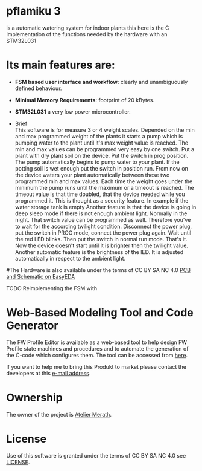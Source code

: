 
# pflamiku 3
is a automatic watering system for indoor plants
this here is the C Implementation of the functions needed by the hardware with an STM32L031

# Its main features are:

* **FSM based user interface and workflow**: clearly and unambiguously defined behaviour.
* **Minimal Memory Requirements**:  footprint of 20 kBytes.
* **STM32L031**  a very low power microcontroller.

* Brief   
 This software is for measure 3 or 4 weight scales.
 Depended on the min and max programmed weight of the plants
 it starts a pump which is pumping water to the plant until it's
 max weight value is reached.
 The min and max values can be programmed very easy by one switch.
 Put a plant with dry plant soil on the device. Put the switch in prog position.
 The pump automatically begins to pump water to your plant.
 If the  potting soil is wet enough put the switch in position run.
 From now on the device waters your plant automatically between these two
 programmed min and max values. Each time the weight goes under the minimum
 the pump runs until the maximum or a timeout is reached.
 The timeout value is that time doubled, that the device needed
 while you programmed it. This is thought as a security feature.
 In example if the water storage tank is empty
 Another feature is that the device is going in deep sleep mode if
 there is not enough ambient light. Normally in the night.
 That switch value can be programmed as well.
 Therefore you've to wait for the according twilight condition.
 Disconnect the power plug, put the switch in PROG mode, connect
 the power plug again. Wait until the red LED blinks. Then put the switch
 in normal run mode.
 That's it.
 Now the device doesn't start until it is brighter then the twilight value.
 Another automatic feature is the brightness of the lED. It is adjusted automatically
 in respect to the ambient light.


#The Hardware is also available under the terms of CC BY SA NC 4.0 
[PCB and Schematic on EasyEDA](https://easyeda.com/artbody/pflamiku_3er_stm_2018-09-18)

TODO 
Reimplementing the FSM with 
# Web-Based Modeling Tool and Code Generator
The FW Profile Editor is available as a web-based tool to help design FW Profile state machines and procedures and to automate the generation of the C-code which configures them. The tool can be accessed from [here](http://pnp-software.com/fwprofile/editor/).

If you want to help me to bring this Produkt to market please contact the developers at this [e-mail address](mailto:artbody@gmail.com).


# Ownership
The owner of the project is [Atelier Merath](http://artbody.de/).

# License
Use of this software is granted under the terms of CC BY SA NC 4.0 see [LICENSE](LICENSE).
